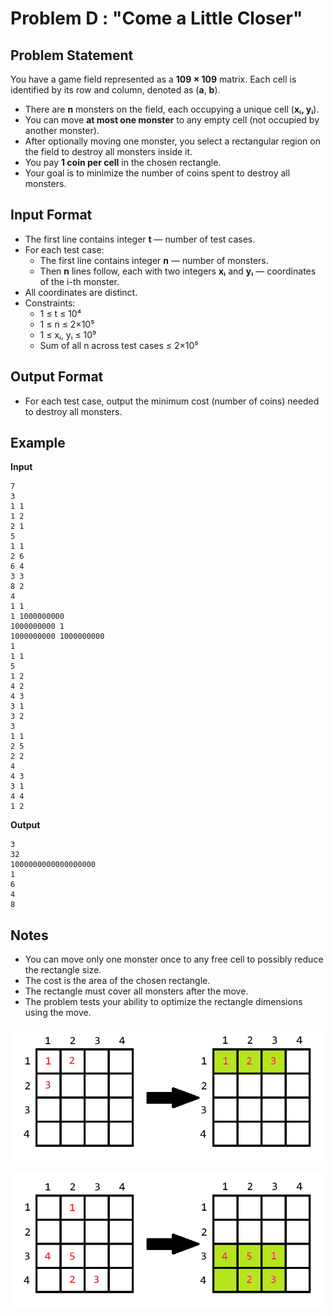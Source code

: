 # Problem D :  "Come a Little Closer"

## Problem Statement

You have a game field represented as a **109 × 109** matrix. Each cell is identified by its row and column, denoted as (**a**, **b**).

- There are **n** monsters on the field, each occupying a unique cell (**xᵢ, yᵢ**).
- You can move **at most one monster** to any empty cell (not occupied by another monster).
- After optionally moving one monster, you select a rectangular region on the field to destroy all monsters inside it.
- You pay **1 coin per cell** in the chosen rectangle.
- Your goal is to minimize the number of coins spent to destroy all monsters.

## Input Format

- The first line contains integer **t** — number of test cases.
- For each test case:
  - The first line contains integer **n** — number of monsters.
  - Then **n** lines follow, each with two integers **xᵢ** and **yᵢ** — coordinates of the i-th monster.
- All coordinates are distinct.
- Constraints:
  - 1 ≤ t ≤ 10⁴
  - 1 ≤ n ≤ 2×10⁵
  - 1 ≤ xᵢ, yᵢ ≤ 10⁹
  - Sum of all n across test cases ≤ 2×10⁵

## Output Format

- For each test case, output the minimum cost (number of coins) needed to destroy all monsters.

## Example

**Input**
```
7
3
1 1
1 2
2 1
5
1 1
2 6
6 4
3 3
8 2
4
1 1
1 1000000000
1000000000 1
1000000000 1000000000
1
1 1
5
1 2
4 2
4 3
3 1
3 2
3
1 1
2 5
2 2
4
4 3
3 1
4 4
1 2
```

**Output**
```
3
32
1000000000000000000
1
6
4
8
```

## Notes

- You can move only one monster once to any free cell to possibly reduce the rectangle size.
- The cost is the area of the chosen rectangle.
- The rectangle must cover all monsters after the move.
- The problem tests your ability to optimize the rectangle dimensions using the move.

![alt text](image.png)

![alt text](image-1.png)